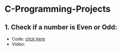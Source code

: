 # C-Programming-Projects

## 1. Check if a number is Even or Odd:
- Code: [click here](https://github.com/syntaxsolutions12/C-Programming-Projects/blob/main/Even-or-Odd.c)   
- Video: 
